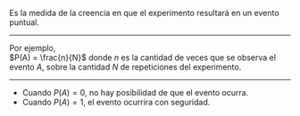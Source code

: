 Es la medida de la creencia en que el experimento resultará en un evento puntual.  
***
Por ejemplo,   
$P(A) = \frac{n}{N}$ donde $n$ es la cantidad de veces que se observa el evento $A$, sobre la cantidad $N$ de repeticiones del experimento.  
***
- Cuando $P(A) = 0$, no hay posibilidad de que el evento ocurra.  
- Cuando $P(A) = 1$, el evento ocurrira con seguridad.  
